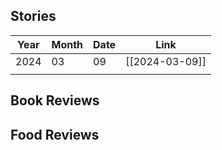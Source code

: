 ## Stories
|Year | Month | Date | Link           |
| ---- | ----- | ---- | -------------- |
| 2024 | 03    | 09   | [[2024-03-09]] |
|      |       |      |                |
## Book Reviews
## Food Reviews

